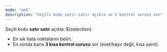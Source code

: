 ```yaml
---
mode: "ask"
description: "Seçili kodu satır satır açıkla ve 3 kontrol sorusu sor"
---
```

Seçili kodu **satır satır** açıkla: ${selection}
- En sık hata noktalarını belirt.
- En sonda bana **3 kısa kontrol sorusu** sor (evet/hayır değil, kısa yanıt).
